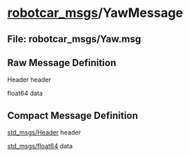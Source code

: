 # [robotcar_msgs](../README.md)/YawMessage #

## File: robotcar_msgs/Yaw.msg
## Raw Message Definition

Header header  
  
float64 data


## Compact Message Definition

[std_msgs/Header](http://docs.ros.org/en/melodic/api/std_msgs/html/msg/Header.html) header  
  
[std_msgs/float64](http://docs.ros.org/en/melodic/api/std_msgs/html/msg/Float64.html) data
